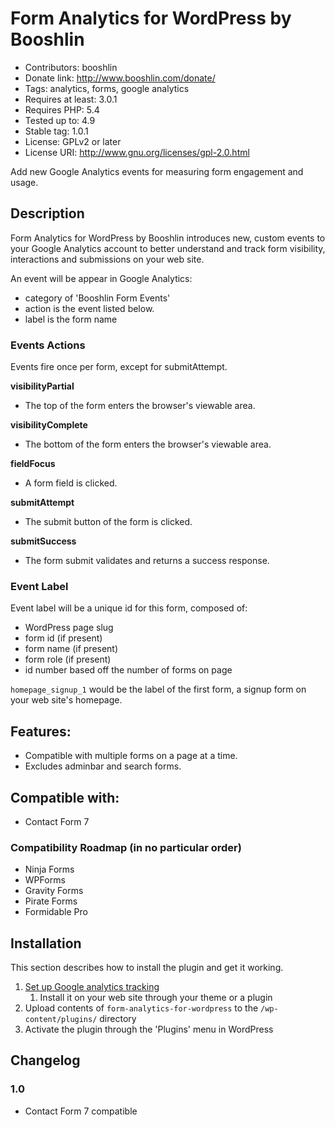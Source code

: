 # Form Analytics for WordPress by Booshlin

* Contributors: booshlin
* Donate link: http://www.booshlin.com/donate/
* Tags: analytics, forms, google analytics
* Requires at least: 3.0.1
* Requires PHP: 5.4
* Tested up to: 4.9
* Stable tag: 1.0.1
* License: GPLv2 or later
* License URI: http://www.gnu.org/licenses/gpl-2.0.html

Add new Google Analytics events for measuring form engagement and usage.

## Description

Form Analytics for WordPress by Booshlin introduces new, custom events to your Google Analytics account to better understand and track form visibility, interactions and submissions on your web site.

An event will be appear in Google Analytics:
* category of 'Booshlin Form Events'
* action is the event listed below.
* label is the form name

### Events Actions

Events fire once per form, except for submitAttempt.

**visibilityPartial**
* The top of the form enters the browser's viewable area.

**visibilityComplete**
* The bottom of the form enters the browser's viewable area.

**fieldFocus**
* A form field is clicked.

**submitAttempt**
* The submit button of the form is clicked.

**submitSuccess**
* The form submit validates and returns a success response.

### Event Label

Event label will be a unique id for this form, composed of:
* WordPress page slug
* form id (if present)
* form name (if present)
* form role (if present)
* id number based off the number of forms on page

`homepage_signup_1` would be the label of the first form, a signup form on your web site's homepage.

## Features:

* Compatible with multiple forms on a page at a time.
* Excludes adminbar and search forms.


## Compatible with:

* Contact Form 7

### Compatibility Roadmap (in no particular order)

* Ninja Forms
* WPForms
* Gravity Forms
* Pirate Forms
* Formidable Pro

## Installation

This section describes how to install the plugin and get it working.

1. [Set up Google analytics tracking](https://support.google.com/analytics/answer/1008080?hl=en)
	1. Install it on your web site through your theme or a plugin
1. Upload contents of `form-analytics-for-wordpress` to the `/wp-content/plugins/` directory
1. Activate the plugin through the 'Plugins' menu in WordPress


## Changelog

### 1.0

* Contact Form 7 compatible
